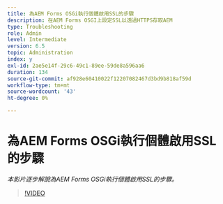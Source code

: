 ```yaml
---
title: 為AEM Forms OSGi執行個體啟用SSL的步驟
description: 在AEM Forms OSGI上設定SSL以透過HTTPS存取AEM
type: Troubleshooting
role: Admin
level: Intermediate
version: 6.5
topic: Administration
index: y
exl-id: 2ae5e14f-29c6-49c1-89ee-59de8a596aa6
duration: 134
source-git-commit: af928e60410022f12207082467d3bd9b818af59d
workflow-type: tm+mt
source-wordcount: '43'
ht-degree: 0%

---
```


# 為AEM Forms OSGi執行個體啟用SSL的步驟

*本影片逐步解說為AEM Forms OSGi執行個體啟用SSL的步驟。*

>[!VIDEO](https://video.tv.adobe.com/v/335524?quality=12&learn=on)
